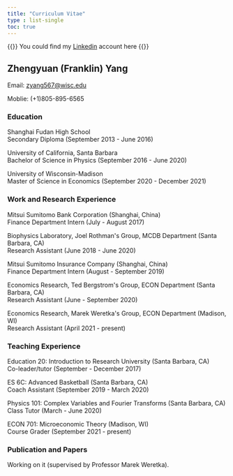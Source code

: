 ```yaml
---
title: "Curriculum Vitae"
type : list-single
toc: true
---
```

{{<block class="note">}}
You could find my [Linkedin](https://www.linkedin.com/in/franklin-yang-1b0656120/) account here![]()
{{<end>}}

## Zhengyuan (Franklin) Yang
  Email: zyang567@wisc.edu 
  
  Moblie: (+1)805-895-6565
  
### Education
Shanghai Fudan High School\
  Secondary Diploma (September 2013 - June 2016)
  
University of California, Santa Barbara\
  Bachelor of Science in Physics (September 2016 - June 2020)

University of Wisconsin-Madison\
  Master of Science in Economics (September 2020 - December 2021)

### Work and Research Experience
  
Mitsui Sumitomo Bank Corporation (Shanghai, China)\
  Finance Department Intern (July - August 2017)

Biophysics Laboratory, Joel Rothman's Group, MCDB Department (Santa Barbara, CA)\
  Research Assistant (June 2018 - June 2020)

Mitsui Sumitomo Insurance Company (Shanghai, China)\
  Finance Department Intern (August - September 2019)

Economics Research, Ted Bergstrom's Group, ECON Department (Santa Barbara, CA)\
  Research Assistant (June - September 2020)

Economics Research, Marek Weretka's Group, ECON Department (Madison, WI)\
  Research Assistant (April 2021 - present)


### Teaching Experience
    
Education 20: Introduction to Research University (Santa Barbara, CA)\
  Co-leader/tutor (September - December 2017)
  
ES 6C: Advanced Basketball (Santa Barbara, CA)\
  Coach Assistant (September 2019 - March 2020)
  
Physics 101: Complex Variables and Fourier Transforms (Santa Barbara, CA)\
  Class Tutor (March - June 2020)
  
ECON 701: Microeconomic Theory (Madison, WI)\
  Course Grader (September 2021 - present)

### Publication and Papers
  
  Working on it (supervised by Professor Marek Weretka).
